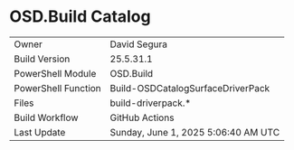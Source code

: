 ﻿# OSD.Build Catalog

| | |
|-|-|
| Owner | David Segura |
| Build Version | 25.5.31.1 |
| PowerShell Module | OSD.Build |
| PowerShell Function | Build-OSDCatalogSurfaceDriverPack |
| Files | build-driverpack.* |
| Build Workflow | GitHub Actions |
| Last Update | Sunday, June 1, 2025 5:06:40 AM UTC |
